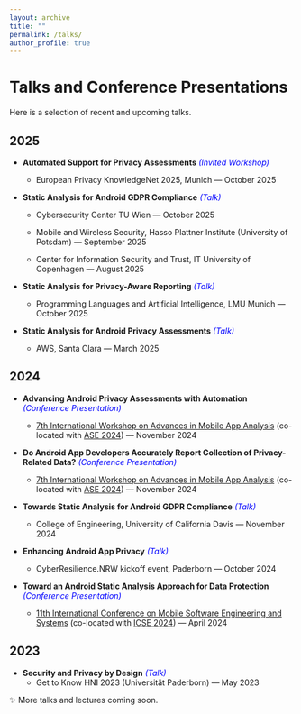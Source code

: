 ```yaml
---
layout: archive
title: ""
permalink: /talks/
author_profile: true
---
```

**Talks and Conference Presentations**
=====

Here is a selection of recent and upcoming talks.  


## 2025

- **Automated Support for Privacy Assessments** <span style="color:blue;">*(Invited Workshop)*</span>
  - European Privacy KnowledgeNet 2025, Munich — October 2025  

- **Static Analysis for Android GDPR Compliance**  <span style="color:blue;">*(Talk)*</span>
  - Cybersecurity Center TU Wien — October 2025

  - Mobile and Wireless Security, Hasso Plattner Institute (University of Potsdam) — September 2025  
  
  - Center for Information Security and Trust, IT University of Copenhagen — August 2025

- **Static Analysis for Privacy-Aware Reporting**  <span style="color:blue;">*(Talk)*</span>
  - Programming Languages and Artificial Intelligence, LMU Munich — October 2025

- **Static Analysis for Android Privacy Assessments** <span style="color:blue;">*(Talk)*</span>
  - AWS, Santa Clara — March 2025  


## 2024

- **Advancing Android Privacy Assessments with Automation** <span style="color:blue;">*(Conference Presentation)*</span>
  - [7th International Workshop on Advances in Mobile App Analysis](https://a-mobile.github.io/amobile2024.html) (co-located with [ASE 2024](https://conf.researchr.org/home/ase-2024)) — November 2024

- **Do Android App Developers Accurately Report Collection of Privacy-Related Data?** <span style="color:blue;">*(Conference Presentation)*</span>
  - [7th International Workshop on Advances in Mobile App Analysis](https://a-mobile.github.io/amobile2024.html) (co-located with [ASE 2024](https://conf.researchr.org/home/ase-2024)) — November 2024

- **Towards Static Analysis for Android GDPR Compliance** <span style="color:blue;">*(Talk)*</span>
  - College of Engineering, University of California Davis — November 2024

- **Enhancing Android App Privacy** <span style="color:blue;">*(Talk)*</span>
  - CyberResilience.NRW kickoff event, Paderborn — October 2024

- **Toward an Android Static Analysis Approach for Data Protection** <span style="color:blue;">*(Conference Presentation)*</span>
  - [11th International Conference on Mobile Software Engineering and Systems](https://conf.researchr.org/home/mobilesoft-2024) (co-located with [ICSE 2024](https://conf.researchr.org/home/icse-2024)) — April 2024

## 2023

- **Security and Privacy by Design** <span style="color:blue;">*(Talk)*</span>
  - Get to Know HNI 2023 (Universität Paderborn) — May 2023 

✨ More talks and lectures coming soon.

